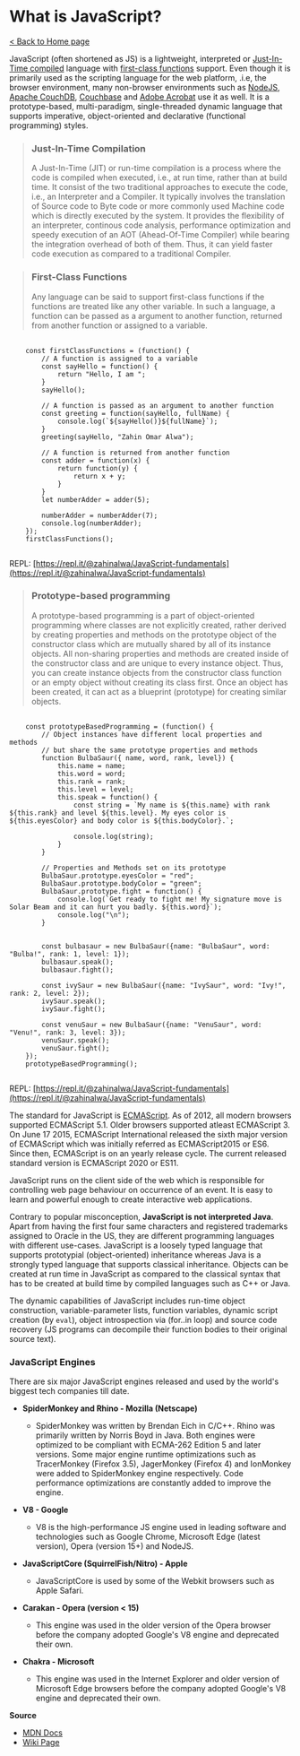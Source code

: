# What is JavaScript?

[< Back to Home page](README.md)

JavaScript (often shortened as JS) is a lightweight, interpreted or [Just-In-Time compiled](https://en.wikipedia.org/wiki/Just-in-time_compilation) language with [first-class functions](https://developer.mozilla.org/en-US/docs/Glossary/First-class_Function) support. Even though it is primarily used as the scripting language for the web platform, .i.e, the browser environment, many non-browser environments such as [NodeJS](https://nodejs.org/en/), [Apache CouchDB](https://couchdb.apache.org/), [Couchbase](https://www.couchbase.com/) and [Adobe Acrobat](https://www.adobe.com/devnet/acrobat/javascript.html) use it as well. It is a prototype-based, multi-paradigm, single-threaded dynamic language that supports imperative, object-oriented and declarative (functional programming) styles.

> ### Just-In-Time Compilation
>
> A Just-In-Time (JIT) or run-time compilation is a process where the code is compiled when executed, i.e., at run time, rather than at build time. It consist of the two traditional approaches to execute the code, i.e., an Interpreter and a Compiler. It typically involves the translation of Source code to Byte code or more commonly used Machine code which is directly executed by the system. It provides the flexibility of an interpreter, continous code analysis, performance optimization and speedy execution of an AOT (Ahead-Of-Time Compiler) while bearing the integration overhead of both of them. Thus, it can yield faster code execution as compared to a traditional Compiler.

> ### First-Class Functions
>
> Any language can be said to support first-class functions if the functions are treated like any other variable. In such a language, a function can be passed as a argument to another function, returned from another function or assigned to a variable.

<pre>
	<code class="lang-js">
	const firstClassFunctions = (function() {
		// A function is assigned to a variable
		const sayHello = function() {
			return "Hello, I am ";
		}
		sayHello();

		// A function is passed as an argument to another function
		const greeting = function(sayHello, fullName) {
			console.log(`${sayHello()}${fullName}`);
		}
		greeting(sayHello, "Zahin Omar Alwa");

		// A function is returned from another function
		const adder = function(x) {
			return function(y) {
				return x + y;
			}
		}
		let numberAdder = adder(5);

		numberAdder = numberAdder(7);
		console.log(numberAdder);
	});
	firstClassFunctions();
	</code>
</pre>

REPL: [https://repl.it/@zahinalwa/JavaScript-fundamentals](https://repl.it/@zahinalwa/JavaScript-fundamentals)

> ### Prototype-based programming
>
> A prototype-based programming is a part of object-oriented programming where classes are not explicitly created, rather derived by creating properties and methods on the prototype object of the constructor class which are mutually shared by all of its instance objects. All non-sharing properties and methods are created inside of the constructor class and are unique to every instance object. Thus, you can create instance objects from the constructor class function or an empty object without creating its class first. Once an object has been created, it can act as a blueprint (prototype) for creating similar objects.

<pre>
	<code class="lang-js">
	const prototypeBasedProgramming = (function() {
		// Object instances have different local properties and methods
		// but share the same prototype properties and methods
		function BulbaSaur({ name, word, rank, level}) {
			this.name = name;
			this.word = word;
			this.rank = rank;
			this.level = level;
			this.speak = function() {
				const string = `My name is ${this.name} with rank ${this.rank} and level ${this.level}. My eyes color is ${this.eyesColor} and body color is ${this.bodyColor}.`;

				console.log(string);
			}
		}

		// Properties and Methods set on its prototype
		BulbaSaur.prototype.eyesColor = "red";
		BulbaSaur.prototype.bodyColor = "green";
		BulbaSaur.prototype.fight = function() {
			console.log(`Get ready to fight me! My signature move is Solar Beam and it can hurt you badly. ${this.word}`);
			console.log("\n");
		}


		const bulbasaur = new BulbaSaur({name: "BulbaSaur", word: "Bulba!", rank: 1, level: 1});
		bulbasaur.speak();
		bulbasaur.fight();

		const ivySaur = new BulbaSaur({name: "IvySaur", word: "Ivy!", rank: 2, level: 2});
		ivySaur.speak();
		ivySaur.fight();

		const venuSaur = new BulbaSaur({name: "VenuSaur", word: "Venu!", rank: 3, level: 3});
		venuSaur.speak();
		venuSaur.fight();
	});
	prototypeBasedProgramming();
	</code>
</pre>

REPL: [https://repl.it/@zahinalwa/JavaScript-fundamentals](https://repl.it/@zahinalwa/JavaScript-fundamentals)

The standard for JavaScript is [ECMAScript](https://developer.mozilla.org/en-US/docs/Web/JavaScript/Language_Resources). As of 2012, all modern browsers supported ECMAScript 5.1. Older browsers supported atleast ECMAScript 3. On June 17 2015, ECMAScript International released the sixth major version of ECMAScript which was initially referred as ECMAScript2015 or ES6. Since then, ECMAScript is on an yearly release cycle. The current released standard version is ECMAScript 2020 or ES11.

JavaScript runs on the client side of the web which is responsible for controlling web page behaviour on occurrence of an event. It is easy to learn and powerful enough to create interactive web applications.

Contrary to popular misconception, **JavaScript is not interpreted Java**. Apart from having the first four same characters and registered trademarks assigned to Oracle in the US, they are different programming languages with different use-cases. JavaScript is a loosely typed language that supports prototypial (object-oriented) inheritance whereas Java is a strongly typed language that supports classical inheritance. Objects can be created at run time in JavaScript as compared to the classical syntax that has to be created at build time by compiled languages such as C++ or Java.

The dynamic capabilities of JavaScript includes run-time object construction, variable-parameter lists, function variables, dynamic script creation (by `eval`), object introspection via (for..in loop) and source code recovery (JS programs can decompile their function bodies to their original source text).

### JavaScript Engines

There are six major JavaScript engines released and used by the world's biggest tech companies till date.

-   **SpiderMonkey and Rhino - Mozilla (Netscape)**

    -   SpiderMonkey was written by Brendan Eich in C/C++. Rhino was primarily written by Norris Boyd in Java. Both engines were optimized to be compliant with ECMA-262 Edition 5 and later versions. Some major engine runtime optimizations such as TracerMonkey (Firefox 3.5), JagerMonkey (Firefox 4) and IonMonkey were added to SpiderMonkey engine respectively. Code performance optimizations are constantly added to improve the engine.

-   **V8 - Google**

    -   V8 is the high-performance JS engine used in leading software and technologies such as Google Chrome, Microsoft Edge (latest version), Opera (version 15+) and NodeJS.

-   **JavaScriptCore (SquirrelFish/Nitro) - Apple**

    -   JavaScriptCore is used by some of the Webkit browsers such as Apple Safari.

-   **Carakan - Opera (version < 15)**

    -   This engine was used in the older version of the Opera browser before the company adopted Google's V8 engine and deprecated their own.

-   **Chakra - Microsoft**
    -   This engine was used in the Internet Explorer and older version of Microsoft Edge browsers before the company adopted Google's V8 engine and deprecated their own.

**Source**

-   [MDN Docs](https://developer.mozilla.org/en-US/docs/Web/JavaScript/About_JavaScript)
-   [Wiki Page](https://en.wikipedia.org/wiki/List_of_ECMAScript_engines)
